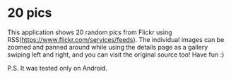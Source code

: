 # 20 pics

This application shows 20 random pics from Flickr using RSS(https://www.flickr.com/services/feeds).
The individual images can be zoomed and panned around while using the details page as a gallery 
swiping left and right, and you can visit the original source too!
Have fun :)

P.S. It was tested only on Android.